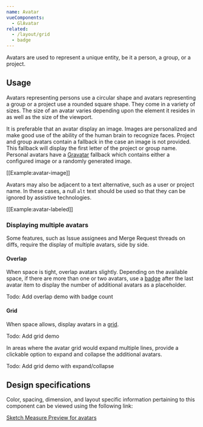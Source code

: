 ```yaml
---
name: Avatar
vueComponents:
  - GlAvatar
related:
  - /layout/grid
  - badge
---
```


Avatars are used to represent a unique entity, be it a person, a group, or a project.

## Usage

Avatars representing persons use a circular shape and avatars representing a group or a project use a rounded square shape. They come in a variety of sizes. The size of an avatar varies depending upon the element it resides in as well as the size of the viewport.

It is preferable that an avatar display an image. Images are personalized and make good use of the ability of the human brain to recognize faces. Project and group avatars contain a fallback in the case an image is not provided. This fallback will display the first letter of the project or group name. Personal avatars have a [Gravatar](https://gravatar.com) fallback which contains either a configured image or a randomly generated image.

[[Example:avatar-image]]

Avatars may also be adjacent to a text alternative, such as a user or project name. In these cases, a null `alt` text should be used so that they can be ignored by assistive technologies.

[[Example:avatar-labeled]]

### Displaying multiple avatars

Some features, such as Issue assignees and Merge Request threads on diffs, require the display of multiple avatars, side by side.

#### Overlap

When space is tight, overlap avatars slightly. Depending on the available space, if there are more than one or two avatars, use a [badge](/product-components/badge) after the last avatar item to display the number of additional avatars as a placeholder.

Todo: Add overlap demo with badge count

#### Grid

When space allows, display avatars in a [grid](/layout/grid).

Todo: Add grid demo

In areas where the avatar grid would expand multiple lines, provide a clickable option to expand and collapse the additional avatars.

Todo: Add grid demo with expand/collapse

## Design specifications

Color, spacing, dimension, and layout specific information pertaining to this component can be viewed using the following link:

[Sketch Measure Preview for avatars](https://gitlab-org.gitlab.io/gitlab-design/hosted/design-gitlab-specs/avatar-spec-previews/)
